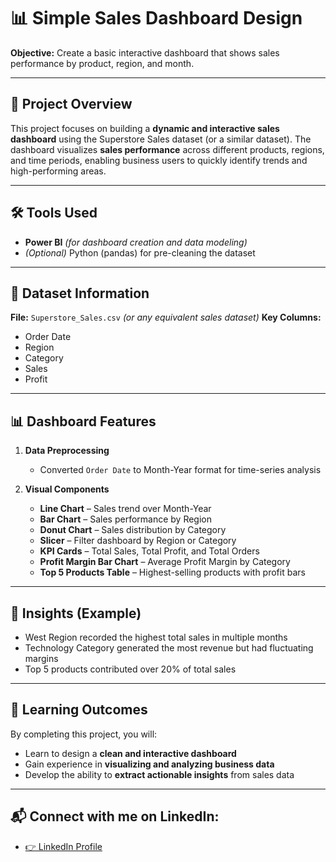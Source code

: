 # 📊 Simple Sales Dashboard Design

**Objective:** Create a basic interactive dashboard that shows sales performance by product, region, and month.

---

## 📌 Project Overview

This project focuses on building a **dynamic and interactive sales dashboard** using the Superstore Sales dataset (or a similar dataset).
The dashboard visualizes **sales performance** across different products, regions, and time periods, enabling business users to quickly identify trends and high-performing areas.

---

## 🛠 Tools Used

* **Power BI** *(for dashboard creation and data modeling)*
* *(Optional)* Python (pandas) for pre-cleaning the dataset

---

## 📂 Dataset Information

**File:** `Superstore_Sales.csv` *(or any equivalent sales dataset)*
**Key Columns:**

* Order Date
* Region
* Category
* Sales
* Profit

---

## 📊 Dashboard Features

1. **Data Preprocessing**

   * Converted `Order Date` to Month-Year format for time-series analysis

2. **Visual Components**

   * **Line Chart** – Sales trend over Month-Year
   * **Bar Chart** – Sales performance by Region
   * **Donut Chart** – Sales distribution by Category
   * **Slicer** – Filter dashboard by Region or Category
   * **KPI Cards** – Total Sales, Total Profit, and Total Orders
   * **Profit Margin Bar Chart** – Average Profit Margin by Category
   * **Top 5 Products Table** – Highest-selling products with profit bars

---

## 📌 Insights (Example)

* West Region recorded the highest total sales in multiple months
* Technology Category generated the most revenue but had fluctuating margins
* Top 5 products contributed over 20% of total sales

---

## 🎯 Learning Outcomes

By completing this project, you will:

* Learn to design a **clean and interactive dashboard**
* Gain experience in **visualizing and analyzing business data**
* Develop the ability to **extract actionable insights** from sales data

---

## 📬 Connect with me on LinkedIn:
- <a href="https://www.linkedin.com/in/geetha-venkatesan2205/">👉 LinkedIn Profile</a>



